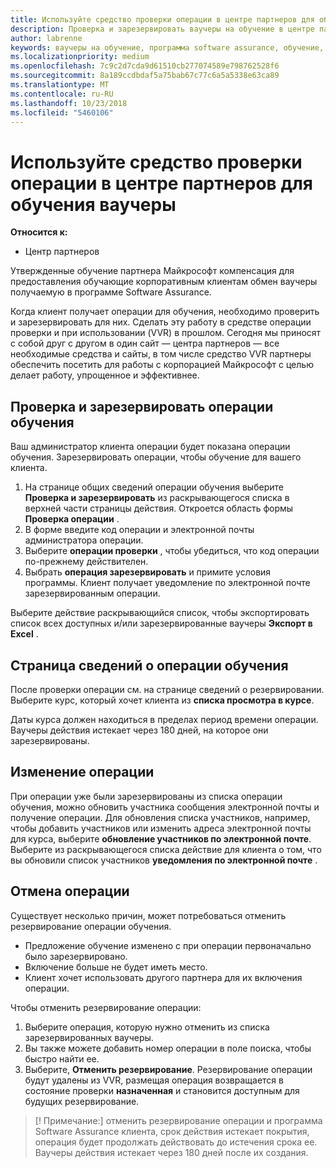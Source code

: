 ```yaml
---
title: Используйте средство проверки операции в центре партнеров для обучения ваучеры | Центр партнеров
description: Проверка и зарезервировать ваучеры на обучение в центре партнеров
author: labrenne
keywords: ваучеры на обучение, программа software assurance, обучение, проверка ваучеры, зарезервировать операции
ms.localizationpriority: medium
ms.openlocfilehash: 7c9c2d7cda9d61510cb277074589e798762528f6
ms.sourcegitcommit: 8a189ccdbdaf5a75bab67c77c6a5a5338e63ca89
ms.translationtype: MT
ms.contentlocale: ru-RU
ms.lasthandoff: 10/23/2018
ms.locfileid: "5460106"
---
```

# <a name="use-the-voucher-validation-tool-in-partner-center-for-training-vouchers"></a>Используйте средство проверки операции в центре партнеров для обучения ваучеры

**Относится к:**

- Центр партнеров

Утвержденные обучение партнера Майкрософт компенсация для предоставления обучающие корпоративным клиентам обмен ваучеры получаемую в программе Software Assurance. 

Когда клиент получает операции для обучения, необходимо проверить и зарезервировать для них. Сделать эту работу в средстве операции проверки и при использовании (VVR) в прошлом. Сегодня мы приносят с собой друг с другом в один сайт — центра партнеров — все необходимые средства и сайты, в том числе средство VVR партнеры обеспечить посетить для работы с корпорацией Майкрософт с целью делает работу, упрощенное и эффективнее.

## <a name="validate-and-reserve-a-training-voucher"></a>Проверка и зарезервировать операции обучения

Ваш администратор клиента операции будет показана операции обучения. Зарезервировать операции, чтобы обучение для вашего клиента.

1.  На странице общих сведений операции обучения выберите **Проверка и зарезервировать** из раскрывающегося списка в верхней части страницы действия. Откроется область формы **Проверка операции** .
2.  В форме введите код операции и электронной почты администратора операции.
3.  Выберите **операции проверки** , чтобы убедиться, что код операции по-прежнему действителен. 
4.  Выбрать **операция зарезервировать** и примите условия программы. Клиент получает уведомление по электронной почте зарезервированным операции.

Выберите действие раскрывающийся список, чтобы экспортировать список всех доступных и/или зарезервированные ваучеры **Экспорт в Excel** .

## <a name="training-voucher-details-page"></a>Страница сведений о операции обучения

После проверки операции см. на странице сведений о резервировании. Выберите курс, который хочет клиента из **списка просмотра в курсе**. 

Даты курса должен находиться в пределах период времени операции. Ваучеры действия истекает через 180 дней, на которое они зарезервированы.

## <a name="modify-a-voucher"></a>Изменение операции

При операции уже были зарезервированы из списка операции обучения, можно обновить участника сообщения электронной почты и получение операции. Для обновления списка участников, например, чтобы добавить участников или изменить адреса электронной почты для курса, выберите **обновление участников по электронной почте**. Выберите из раскрывающегося списка действие для клиента о том, что вы обновили список участников **уведомления по электронной почте** . 

## <a name="cancel-a-voucher"></a>Отмена операции 

Существует несколько причин, может потребоваться отменить резервирование операции обучения. 
- Предложение обучение изменено с при операции первоначально было зарезервировано.
- Включение больше не будет иметь место.
- Клиент хочет использовать другого партнера для их включения операции.

Чтобы отменить резервирование операции:

1.  Выберите операция, которую нужно отменить из списка зарезервированных ваучеры.
2.  Вы также можете добавить номер операции в поле поиска, чтобы быстро найти ее.
3.  Выберите, **Отменить резервирование**. Резервирование операции будут удалены из VVR, размещая операция возвращается в состояние проверки **назначенная** и становится доступным для будущих резервирование.

>[! Примечание:] отменить резервирование операции и программа Software Assurance клиента, срок действия истекает покрытия, операция будет продолжать действовать до истечения срока ее. Ваучеры действия истекает через 180 дней после их создания.


